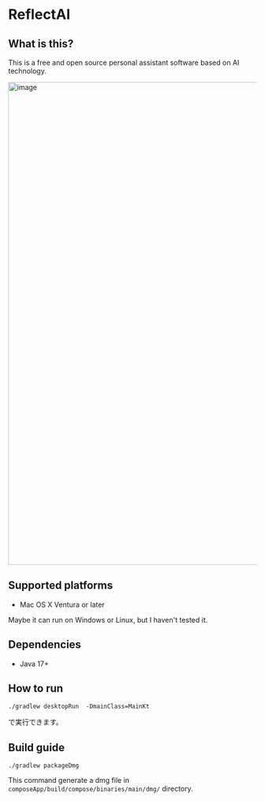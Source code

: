 # ReflectAI

## What is this?

This is a free and open source personal assistant software based on AI technology.

<img width="979" alt="image" src="https://github.com/tokuhirom/reflect-ai/assets/21084/ae5df307-97fd-47a8-bd00-73ab992b7f77">


## Supported platforms

 * Mac OS X Ventura or later

Maybe it can run on Windows or Linux, but I haven't tested it.

## Dependencies

 * Java 17+

## How to run

    ./gradlew desktopRun  -DmainClass=MainKt

で実行できます。

## Build guide

    ./gradlew packageDmg

This command generate a dmg file in `composeApp/build/compose/binaries/main/dmg/` directory.
